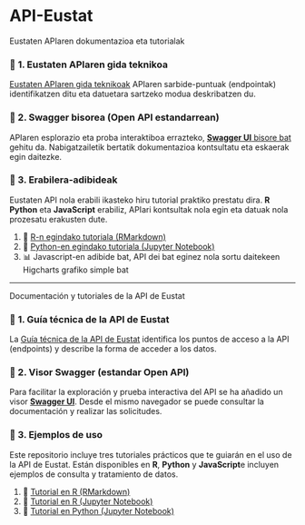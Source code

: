 # API-Eustat
Eustaten APIaren dokumentazioa eta tutorialak     

###  📘 **1. Eustaten APIaren gida teknikoa**
[Eustaten APIaren gida teknikoak](doc/doc_API_eu.md) APIaren sarbide-puntuak (endpointak) identifikatzen ditu eta datuetara sartzeko modua deskribatzen du.

###  🔗 2. Swagger bisorea (Open API estandarrean)

APIaren esplorazio eta proba interaktiboa errazteko, [**Swagger UI** bisore bat](swagger/eu/index.html) gehitu da. Nabigatzailetik bertatik dokumentazioa kontsultatu eta eskaerak egin daitezke.

### 🧪 3. Erabilera-adibideak
Eustaten API nola erabili ikasteko hiru tutorial praktiko prestatu dira. **R** **Python** eta **JavaScript** erabiliz, APIari kontsultak nola egin eta datuak nola prozesatu erakusten dute.

1. 📘 [R-n egindako tutoriala (RMarkdown)](Tutorial_API_Eustat_R.Rmd)  
2. 📙 [Python-en egindako tutoriala (Jupyter Notebook)](Tutorial_API_Eustat_Python.ipynb)
3. 📊 Javascript-en adibide bat, API dei bat eginez nola sortu daitekeen Higcharts grafiko simple bat

  ---
Documentación y tutoriales de la API de Eustat  

###  📘 **1. Guía técnica de la API de Eustat**

La [Guía técnica de la API de Eustat](doc/doc_API_es.md) identifica los puntos de acceso a la API (endpoints) y describe la forma de acceder a los datos.

###  🔗 2. Visor Swagger (estandar Open API)

Para facilitar la exploración y prueba interactiva del API se ha añadido un visor [**Swagger UI**](swagger/es/index.html). Desde el mismo navegador se puede consultar la documentación y realizar las solicitudes.

### 🧪 3. Ejemplos de uso

Este repositorio incluye tres tutoriales prácticos que te guiarán en el uso de la API de Eustat. Están disponibles en **R**, **Python** y **JavaScript**e incluyen ejemplos de consulta y tratamiento de datos.

1. 📘 [Tutorial en R (RMarkdown)](Tutorial_API_Eustat_R.Rmd)  
2. 📗 [Tutorial en R (Jupyter Notebook)](Tutorial_API_Eustat_R.ipynb)  
3. 📙 [Tutorial en Python (Jupyter Notebook)](Tutorial_API_Eustat_Python.ipynb)
